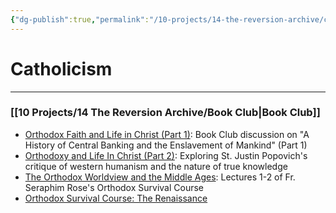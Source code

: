 ```yaml
---
{"dg-publish":true,"permalink":"/10-projects/14-the-reversion-archive/catholicism/"}
---
```



# Catholicism
---
### [[10 Projects/14 The Reversion Archive/Book Club\|Book Club]]
- [Orthodox Faith and Life in Christ (Part 1)](https://thereversion.co/p/orthodox-faith-and-life-in-christ): Book Club discussion on "A History of Central Banking and the Enslavement of Mankind" (Part 1)
- [Orthodoxy and Life In Christ (Part 2)](https://thereversion.co/p/orthodoxy-and-life-in-christ-part): Exploring St. Justin Popovich's critique of western humanism and the nature of true knowledge
- [The Orthodox Worldview and the Middle Ages](https://thereversion.co/p/the-orthodox-worldview-and-the-middle): Lectures 1-2 of Fr. Seraphim Rose's Orthodox Survival Course
- [Orthodox Survival Course: The Renaissance](https://thereversion.co/p/orthodox-survival-course-the-renaissance)